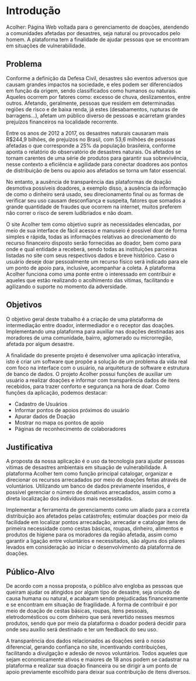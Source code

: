 # Introdução

Acolher: Página Web voltada para o gerenciamento de doações, atendendo a comunidades afetadas por desastres, seja natural ou provocados pelo homem.  A plataforma tem a finalidade de ajudar pessoas que se encontram em situações de vulnerabilidade. 

## Problema

Conforme a definição da Defesa Civil, desastres são eventos adversos que causam grandes impactos na sociedade, e eles podem ser diferenciados em função da origem, sendo classificados como humanos ou naturais. Aqueles ocorrem por fatores como: excesso de chuva, deslizamentos, entre outros. Afetando, geralmente, pessoas que residem em determinadas regiões de risco e de baixa renda, já estes (desabamentos, rupturas de barragens...), afetam um público diverso de pessoas e acarretam grandes prejuízos financeiros na localidade recorrente. 

Entre os anos de 2012 a 2017, os desastres naturais causaram mais R$244,9 bilhões, de prejuízos no Brasil, com 53,6 milhões de pessoas afetadas o que corresponde a 25% da população brasileira, conforme aponta o relatório do observatório de desastres naturais. Os afetados se tornam carentes de uma série de produtos para garantir sua sobrevivência, nesse contexto a eficiência e agilidade para conectar doadores aos pontos de distribuição de bens ou apoio aos afetados se torna um fator essencial. 

No entanto, a ausência de transparência das plataformas de doação desmotiva possíveis doadores, a exemplo disso, a ausência da informação de como o dinheiro será usado, seu direcionamento final ou as formas de verificar seu uso causam desconfiança e suspeita, fatores que somados a grande quantidade de fraudes que ocorrem na internet, muitos preferem não correr o risco de serem ludibriados e não doam.  

O site Acolher tem como objetivo suprir as necessidades elencadas, por meio de sua interface de fácil acesso e manuseio é possível doar de forma simples e rápida, todas as informações relativas ao direcionamento do recurso financeiro disposto serão fornecidas ao doador, bem como para onde e qual entidade a receberá, sendo todas as instituições parceiras listadas no site com seus respectivos dados e breve histórico.  Caso o usuário deseje doar pessoalmente um recurso físico será indicado para ele um ponto de apoio para, inclusive, acompanhar a coleta. A plataforma Acolher funciona como uma ponte entre o interessado em contribuir e aqueles que estão realizando o acolhimento das vítimas, facilitando e agilizando o suporte no momento da adversidade. 

## Objetivos

O objetivo geral deste trabalho é a criação de uma plataforma de intermediação entre doador, intermediador e o receptor das doações. Implementando uma plataforma para auxiliar nas doações destinadas aos moradores de uma comunidade, bairro, aglomerado ou microrregião, afetada por algum desastre. 

A finalidade do presente projeto é desenvolver uma aplicação interativa, isto é criar um software que propõe a solução de um problema da vida real com foco na interface com o usuário, na arquitetura de software e estrutura de banco de dados. O projeto Acolher possui funções de auxiliar um usuário a realizar doações e informar com transparência dados de itens recebidos, para trazer conforto e segurança na hora de doar. Como funções da aplicação, podemos destacar: 

* Cadastro de Usuários 
* Informar pontos de apoios próximos do usuário 
* Apurar dados de Doação 
* Mostrar no mapa os pontos de apoio 
* Páginas de reconhecimento de colaboradores 

## Justificativa

A proposta da nossa aplicação é o uso da tecnologia para ajudar pessoas vítimas de desastres ambientais em situação de vulnerabilidade. A plataforma Acolher tem como função principal catalogar, organizar e direcionar os recursos arrecadados por meio de doações feitas através de voluntários. Utilizando um banco de dados previamente inseridos, é possível gerenciar o número de donativos arrecadados, assim como a direta localização dos indivíduos mais necessitados.  

Implementar a ferramenta de gerenciamento como um aliado para a correta distribuição aos afetados pelas catástrofes; estimular doações por meio da facilidade em localizar pontos arrecadação, arrecadar e catalogar itens de primeira necessidade como cestas básicas, roupas, dinheiro, alimentos e produtos de higiene para os moradores da região afetada, assim como garantir a ligação entre voluntários e necessitados, são alguns dos pilares levados em consideração ao iniciar o desenvolvimento da plataforma de doações. 

## Público-Alvo

De acordo com a nossa proposta, o público alvo engloba as pessoas que queiram ajudar os atingidos por algum tipo de desastre, seja oriundo de causa humana ou natural, e acabaram sendo prejudicadas financeiramente e se encontram em situação de fragilidade. A forma de contribuir é por meio de doação de cestas básicas, roupas, itens pessoais, eletrodomésticos ou com dinheiro que será revertido nesses mesmos produtos, sendo que por meio da plataforma o doador poderá decidir para onde seu auxílio será destinado e ter um feedback do seu uso.  

A transparência dos dados relacionados as doações será o nosso diferencial, gerando confiança no site, incentivando contribuições, facilitando a divulgação e adesão de novos voluntários. Todos aqueles que sejam economicamente ativos e maiores de 18 anos podem se cadastrar na plataforma e realizar sua doação financeira ou se dirigir a um ponto de apoio previamente escolhido para deixar sua contribuição de itens diversos.   
